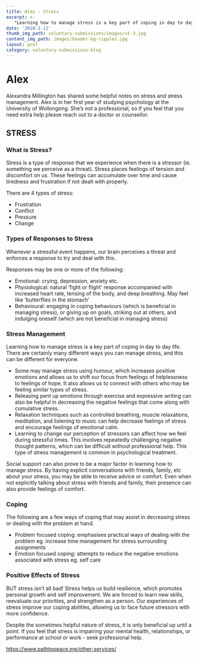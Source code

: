 ```yaml
---
title: Alex - Stress
excerpt: >-
   "Learning how to manage stress is a key part of coping in day to day life"
date: '2020-2-12'
thumb_img_path: voluntary-submissions/images/vt-3.jpg
content_img_path: images/header-bg-ripples.jpg
layout: post
category: voluntary-submissions-blog
---
```


# Alex
Alexandra Millington has shared some helpful notes on stress and stress management. Alex is in her first year of studying psychology at the University of Wollongong. She’s not a professional, so if you feel that you need extra help please reach out to a doctor or counsellor.

## STRESS

### What is Stress?
Stress is a type of response that we experience when there is a stressor (ie. something we perceive as a threat). Stress places feelings of tension and discomfort on us. These feelings can accumulate over time and cause tiredness and frustration if not dealt with properly.

There are 4 types of stress:
+ Frustration
+ Conflict
+ Pressure
+ Change

### Types of Responses to Stress
Whenever a stressful event happens, our brain perceives a threat and enforces a response to try and deal with this.

Responses may be one or more of the following:
+ Emotional: crying, depression, anxiety etc.
+ Physiological: natural ‘fight or flight’ response accompanied with increased heart rate, tensing of the body, and deep breathing. May feel like ‘butterflies in the stomach’
+ Behavioural: engaging in coping behaviours (which is beneficial in managing stress), or giving up on goals, striking out at others, and indulging oneself (which are not beneficial in managing stress)

### Stress Management
Learning how to manage stress is a key part of coping in day to day life. There are certainly many different ways you can manage stress, and this can be different for everyone.
+ Some may manage stress using humour, which increases positive emotions and allows us to shift our focus from feelings of helplessness to feelings of hope. It also allows us to connect with others who may be feeling similar types of stress. 
+ Releasing pent up emotions through exercise and expressive writing can also be helpful in decreasing the negative feelings that come along with cumulative stress.
+ Relaxation techniques such as controlled breathing, muscle relaxations, meditation, and listening to music can help decrease feelings of stress and encourage feelings of emotional calm.
+ Learning to change our perception of stressors can affect how we feel during stressful times. This involves repeatedly challenging negative thought patterns, which can be difficult without professional help. This type of stress management is common in psychological treatment.

Social support can also prove to be a major factor in learning how to manage stress. By having explicit conversations with friends, family, etc about your stress, you may be able to receive advice or comfort. Even when not explicitly talking about stress with friends and family, their presence can also provide feelings of comfort.

### Coping
The following are a few ways of coping that may assist in decreasing stress or dealing with the problem at hand.

+ Problem focused coping: emphasises practical ways of dealing with the problem eg. increase time management for stress surrounding assignments
+ Emotion focused coping: attempts to reduce the negative emotions associated with stress eg. self care

### Positive Effects of Stress
BUT stress isn’t all bad! Stress helps us build resilience, which promotes personal growth and self improvement. We are forced to learn new skills, reevaluate our priorities, and strengthen as a person. Our experiences of stress improve our coping abilities, allowing us to face future stressors with more confidence. 

Despite the sometimes helpful nature of stress, it is only beneficial up until a point. If you feel that stress is impairing your mental health, relationships, or performance at school or work - seek professional help.

https://www.pathtopeace.me/other-services/



